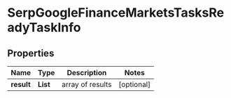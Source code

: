 # SerpGoogleFinanceMarketsTasksReadyTaskInfo


## Properties

| Name | Type | Description | Notes |
|------------ | ------------- | ------------- | -------------|
**result** | **List<SerpGoogleFinanceMarketsTasksReadyResultInfo>** | array of results |[optional]|